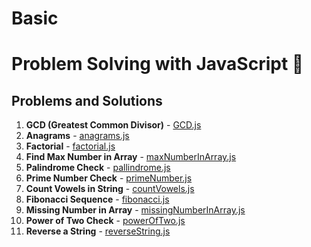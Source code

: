 # Basic
<h1>Problem Solving with JavaScript 🚀</h1>

<h2>Problems and Solutions</h2>
<ol>
  <li><strong>GCD (Greatest Common Divisor)</strong> - <a href="./GCD.js">GCD.js</a></li>
  <li><strong>Anagrams</strong> - <a href="./anagrms.js">anagrams.js</a></li>
  <li><strong>Factorial</strong> - <a href="./factorial.js">factorial.js</a></li>
  <li><strong>Find Max Number in Array</strong> - <a href="./maxNumberInArray.js">maxNumberInArray.js</a></li>
  <li><strong>Palindrome Check</strong> - <a href="./pallindrome.js">pallindrome.js</a></li>
  <li><strong>Prime Number Check</strong> - <a href="./primeNumber.js">primeNumber.js</a></li>
  <li><strong>Count Vowels in String</strong> - <a href="./countVowels.js">countVowels.js</a></li>
  <li><strong>Fibonacci Sequence</strong> - <a href="./fibonacci.js">fibonacci.js</a></li>
  <li><strong>Missing Number in Array</strong> - <a href="./missingNumberInArray.js">missingNumberInArray.js</a></li>
  <li><strong>Power of Two Check</strong> - <a href="./powerOfTwo.js">powerOfTwo.js</a></li>
  <li><strong>Reverse a String</strong> - <a href="./reverseString.js">reverseString.js</a></li>
</ol>
